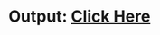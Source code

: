 # Output: [Click Here](https://anujwani.github.io/coursera-html-css-javascript/module4-solution/index.html)